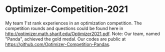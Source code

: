 # Optimizer-Competition-2021
My team 1'st rank experiences in an optimization competition.
The competition rounds and questions could be found here in http://optimizer.math.sharif.edu/Optimizer2021.pdf.
Note: Our team, named "Panda", achieved the gold medal. Our codes are public at https://github.com/Optimizer-Competition-Pandas.
